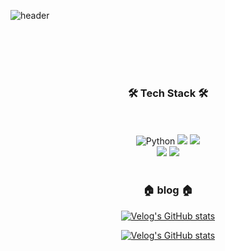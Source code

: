![header](https://capsule-render.vercel.app/api?type=slice&height=410&color=0:d0c7b7,100:857462&fontSize=90&text=HELLO!%20HEAJEE!)





<br/> <br/> <br/> <br/> 





<div align="center">
 <h3>🛠 Tech Stack 🛠 </h3><br/>
</div>


<br/>


<div align="center">
  <img alt="Python" src ="https://img.shields.io/badge/Python-3776AB.svg?&style=for-the-badge&logo=Python&logoColor=white"/>
 <img src="https://img.shields.io/badge/html5-E34F26?style=for-the-badge&logo=html5&logoColor=white">
  <img src="https://img.shields.io/badge/JavaScript-F7DF1E?style=for-the-badge&logo=JavaScript&logoColor=white">
</hr>
<div align="center">
  <img src="https://img.shields.io/badge/React-61DAFB?style=for-the-badge&logo=React&logoColor=white">
  <img src="https://img.shields.io/badge/CSS3-1572B6?style=for-the-badge&logo=CSS3&logoColor=white&card_width=10">          
 </div>  
  <br/> 
 

 <h3>🏠 blog 🏠 </h3>
 
 [![Velog's GitHub stats](https://velog-readme-stats.vercel.app/api/badge?name=kimheajee)](https://velog.io/@kimheajee)<div align="center"> 
[![Velog's GitHub stats](https://velog-readme-stats.vercel.app/api?name=kimheajee)](https://github.com/eungyeole/velog-readme-stats)
</div>











<!--
**kimheajee/kimheajee** is a ✨ _special_ ✨ repository because its `README.md` (this file) appears on your GitHub profile.

Here are some ideas to get you started:

- 🔭 I’m currently working on ...
- 🌱 I’m currently learning ...
- 👯 I’m looking to collaborate on ...
- 🤔 I’m looking for help with ...
- 💬 Ask me about ...
- 📫 How to reach me: ...
- 😄 Pronouns: ...
- ⚡ Fun fact: ...
-->
